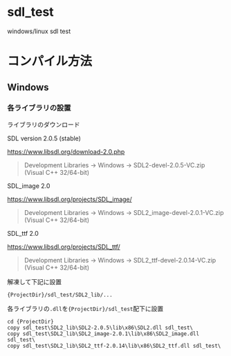 # sdl_test
windows/linux sdl test


# コンパイル方法


## Windows


### 各ライブラリの設置

ライブラリのダウンロード


SDL version 2.0.5 (stable)

https://www.libsdl.org/download-2.0.php
> Development Libraries → Windows →  SDL2-devel-2.0.5-VC.zip (Visual C++ 32/64-bit)

SDL_image 2.0

https://www.libsdl.org/projects/SDL_image/
> Development Libraries → Windows →  SDL2_image-devel-2.0.1-VC.zip (Visual C++ 32/64-bit)

SDL_ttf 2.0

https://www.libsdl.org/projects/SDL_ttf/
> Development Libraries → Windows → SDL2_ttf-devel-2.0.14-VC.zip (Visual C++ 32/64-bit)


解凍して下記に設置

```
{ProjectDir}/sdl_test/SDL2_lib/...
```

各ライブラリの`.dll`を`{ProjectDir}/sdl_test`配下に設置

```
cd {ProjectDir}
copy sdl_test\SDL2_lib\SDL2-2.0.5\lib\x86\SDL2.dll sdl_test\
copy sdl_test\SDL2_lib\SDL2_image-2.0.1\lib\x86\SDL2_image.dll sdl_test\
copy sdl_test\SDL2_lib\SDL2_ttf-2.0.14\lib\x86\SDL2_ttf.dll sdl_test\
```



